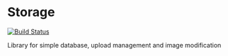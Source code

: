 # Storage

[![Build Status](https://travis-ci.org/dasuos/Storage.svg?branch=master)](https://travis-ci.org/dasuos/Storage)

Library for simple database, upload management and image modification